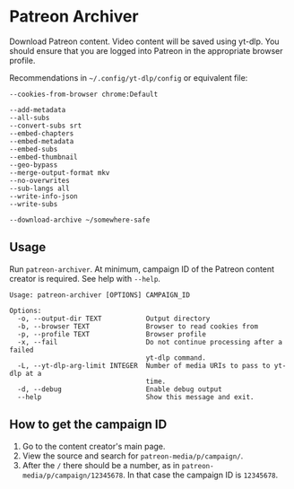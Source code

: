 # Patreon Archiver

Download Patreon content. Video content will be saved using yt-dlp. You
should ensure that you are logged into Patreon in the appropriate browser
profile.

Recommendations in `~/.config/yt-dlp/config` or equivalent file:

```plain
--cookies-from-browser chrome:Default

--add-metadata
--all-subs
--convert-subs srt
--embed-chapters
--embed-metadata
--embed-subs
--embed-thumbnail
--geo-bypass
--merge-output-format mkv
--no-overwrites
--sub-langs all
--write-info-json
--write-subs

--download-archive ~/somewhere-safe
```

## Usage

Run `patreon-archiver`. At minimum, campaign ID of the Patreon content
creator is required. See help with `--help`.

```
Usage: patreon-archiver [OPTIONS] CAMPAIGN_ID

Options:
  -o, --output-dir TEXT           Output directory
  -b, --browser TEXT              Browser to read cookies from
  -p, --profile TEXT              Browser profile
  -x, --fail                      Do not continue processing after a failed
                                  yt-dlp command.
  -L, --yt-dlp-arg-limit INTEGER  Number of media URIs to pass to yt-dlp at a
                                  time.
  -d, --debug                     Enable debug output
  --help                          Show this message and exit.
```

## How to get the campaign ID

1. Go to the content creator's main page.
2. View the source and search for `patreon-media/p/campaign/`.
3. After the `/` there should be a number, as in
   `patreon-media/p/campaign/12345678`. In that case the campaign ID is
   `12345678`.
